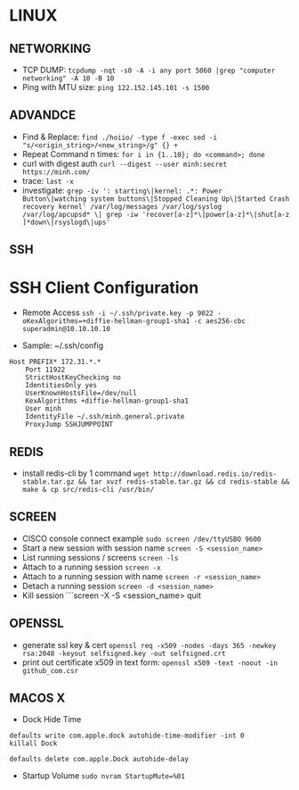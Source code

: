 # LINUX

## NETWORKING
* TCP DUMP: ```tcpdump -nqt -s0 -A -i any port 5060 |grep "computer networking" -A 10 -B 10```
* Ping with MTU size: ```ping 122.152.145.101 -s 1500```


## ADVANDCE
* Find & Replace: ```find ./hoiio/ -type f -exec sed -i "s/<origin_string>/<new_string>/g" {} +```
* Repeat Command n times: ```for i in {1..10}; do <command>; done```
* curl with digest auth ```curl --digest --user minh:secret https://minh.com/```
* trace: ```last -x```
* investigate: ```grep -iv ': starting\|kernel: .*: Power Button\|watching system buttons\|Stopped Cleaning Up\|Started Crash recovery kernel' /var/log/messages /var/log/syslog /var/log/apcupsd* \| grep -iw 'recover[a-z]*\|power[a-z]*\|shut[a-z ]*down\|rsyslogd\|ups'```


## SSH

# SSH Client Configuration

* Remote Access ```ssh -i ~/.ssh/private.key -p 9022 -oKexAlgorithms=+diffie-hellman-group1-sha1 -c aes256-cbc superadmin@10.10.10.10```

* Sample: ~/.ssh/config
```
Host PREFIX* 172.31.*.*
    Port 11922
    StrictHostKeyChecking no
    IdentitiesOnly yes
    UserKnownHostsFile=/dev/null
    KexAlgorithms +diffie-hellman-group1-sha1
    User minh
    IdentityFile ~/.ssh/minh.general.private
    ProxyJump SSHJUMPPOINT
 ```

## REDIS
* install redis-cli by 1 command ```wget http://download.redis.io/redis-stable.tar.gz && tar xvzf redis-stable.tar.gz && cd redis-stable && make & cp src/redis-cli /usr/bin/```

## SCREEN
* CISCO console connect example ```sudo screen /dev/ttyUSBO 9600```
* Start a new session with session name 	```screen -S <session_name>```
* List running sessions / screens 	```screen -ls```
* Attach to a running session 	```screen -x```
* Attach to a running session with name 	```screen -r <session_name>```
* Detach a running session 	`screen -d <session_name>`
* Kill session ```screen -X -S <session_name> quit


## OPENSSL
* generate ssl key & cert ```openssl req -x509 -nodes -days 365 -newkey rsa:2048 -keyout selfsigned.key -out selfsigned.crt```
* print out certificate x509 in text form: ```openssl x509 -text -noout -in github_com.csr```

## MACOS X

* Dock Hide Time
```
defaults write com.apple.dock autohide-time-modifier -int 0
killall Dock

defaults delete com.apple.Dock autohide-delay
```
* Startup Volume ```sudo nvram StartupMute=%01```

